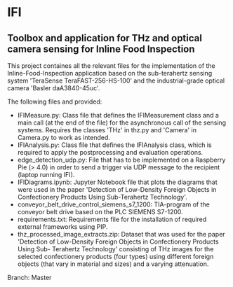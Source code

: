 # IFI
## Toolbox and application for THz and optical camera sensing for Inline Food Inspection
This project containes all the relevant files for the implementation of the Inline-Food-Inspection application based on the sub-terahertz sensing system 'TeraSense TeraFAST-256-HS-100' and the industrial-grade optical camera 'Basler daA3840-45uc'.

The following files and provided:
- IFIMeasure.py: Class file that defines the IFIMeasurement class and a main call (at the end of the file) for the asynchronous call of the sensing systems. Requires the classes 'THz' in thz.py and 'Camera' in Camera.py to work as intended.
- IFIAnalysis.py: Class file that defines the IFIAnalysis class, which is required to apply the postprocessing and evaluation operations.
- edge_detection_udp.py: File that has to be implemented on a Raspberry Pie (> 4.0) in order to send a trigger via UDP message to the recipient (laptop running IFI).
- IFIDiagrams.ipynb: Jupyter Notebook file that plots the diagrams that were used in the paper 'Detection of Low-Density Foreign Objects in Confectionery Products Using Sub-Terahertz Technology'.
- conveyor_belt_drive_control_siemens_s7_1200: TIA-program of the conveyor belt drive based on the PLC SIEMENS S7-1200.
- requirements.txt: Requirements file for the installation of required external frameworks using PIP.
- thz_processed_image_extracts.zip: Dataset that was used for the paper 'Detection of Low-Density Foreign Objects in Confectionery Products Using Sub-
Terahertz Technology' consisting of THz images for the selected confectionery products (four types) using different foreign objects (that vary in material and sizes) and a varying attenuation. 

Branch: Master
